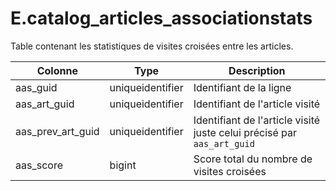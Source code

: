 # E.catalog_articles_associationstats

Table contenant les statistiques de visites croisées entre les articles.

Colonne|Type|Description
---|---|---
aas_guid|uniqueidentifier|Identifiant de la ligne 
aas_art_guid|uniqueidentifier|Identifiant de l'article visité 
aas_prev_art_guid|uniqueidentifier|Identifiant de l'article visité juste celui précisé par `aas_art_guid` 
aas_score|bigint|Score total du nombre de visites croisées 
